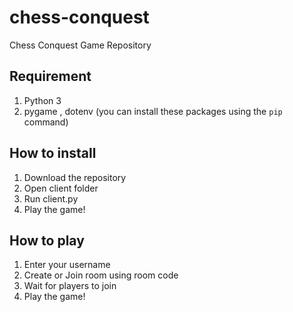 # chess-conquest
Chess Conquest Game Repository

## Requirement
1. Python 3
2. pygame , dotenv (you can install these packages using the `pip` command)

## How to install
1. Download the repository
2. Open client folder
3. Run client.py
4. Play the game!


## How to play
1. Enter your username
2. Create or Join room using room code
3. Wait for players to join
4. Play the game!
